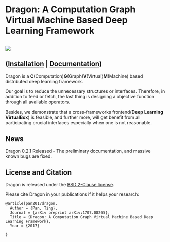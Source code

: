 # Dragon: A Computation Graph Virtual Machine Based Deep Learning Framework
![](http://dragon.seetatech.com/static/images/styles-dragon.png)
-----
([Installation](http://dragon.seetatech.com/helper/install.html) | [Documentation](http://dragon.seetatech.com/api/python/index.html))
-----
Dragon is a **C**(Computation)**G**(Graph)**V**(Virtual)**M**(Machine) based distributed deep learning framework.

Our goal is to reduce the unnecessary structures or interfaces. Therefore, in addition to feed or fetch, the last thing is designing a objective function through all available operators.

Besides, we demonstrate that a cross-frameworks frontend(**Deep Learning VirtualBox**) is feasible, and further more, will get benefit from all participating crucial interfaces especially when one is not reasonable.

## News

Dragon 0.2.1 Released -  The preliminary documentation, and massive known bugs are fixed.

## License and Citation
Dragon is released under the [BSD 2-Clause license](https://github.com/neopenx/Dragon/blob/master/LICENSE).

Please cite Dragon in your publications if it helps your research:

    @article{pan2017dragon,
      Author = {Pan, Ting},
      Journal = {arXiv preprint arXiv:1707.08265},
      Title = {Dragon: A Computation Graph Virtual Machine Based Deep Learning Framework},
      Year = {2017}

    }

